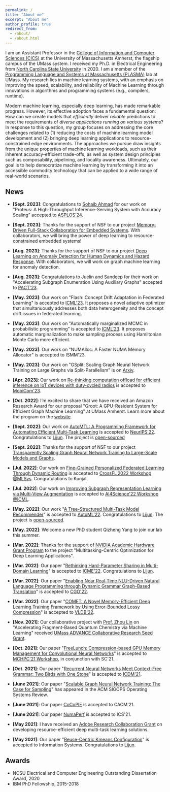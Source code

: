 ```yaml
---
permalink: /
title: "About me"
excerpt: "About me"
author_profile: true
redirect_from: 
  - /about/
  - /about.html
---
```


I am an Assistant Professor in the [College of Information and Computer Sciences (CICS)](https://www.cics.umass.edu/) at the University of Massachusetts Amherst, the flagship campus of the UMass system. I received my Ph.D. in Electrical Engineering from [North Carolina State University](https://www.ece.ncsu.edu/) in 2020. I am a member of the [Programming Language and Systems at Massachusetts (PLASMA)](https://plasma-umass.org/) lab at UMass. My research lies in machine learning systems, with an emphasis on improving the speed, scalability, and reliability of Machine Learning through innovations in algorithms and programming systems (e.g., compilers, runtime).  


Modern machine learning, especially deep learning, has made remarkable progress. However, its effective adoption faces a fundamental question: How can we create models that _efficiently_ deliver _reliable_ predictions to meet the requirements of  _diverse applications running on various systems_?
In response to this question, my group focuses on addressing the core challenges related to
(1) reducing the costs of machine learning model development and
(2) bringing deep learning applications to resource-constrained edge environments.
The approaches we pursue draw insights from the unique properties of machine learning workloads, 
such as their inherent accuracy-efficient trade-offs, as well as system design principles such as composability, pipelining, and locality awareness. 
Ultimately, our goal is to help democratize machine learning by transforming it into an accessible commodity technology that can be applied to a wide range of real-world scenarios. 


News
----
- **[Sept. 2023]**: Congratulations to [Sohaib Ahmad](https://sohaibahmad759.github.io/) for our work on "Proteus: A High-Throughput Inference-Serving System
with Accuracy Scaling" accepted to [ASPLOS'24](https://www.asplos-conference.org/asplos2024/). 

- **[Sept. 2023]**: Thanks for the support of NSF to our project [Memory-Driven Full-Stack Collaboration for Embedded Systems](https://www.nsf.gov/awardsearch/showAward?AWD_ID=2312396&HistoricalAwards=false). With collaborators, we will bring the power of deep learning to resource-constrained embedded systems! 

- **[Aug. 2023]**: Thanks for the support of NSF to our project [Deep Learning on Anomaly Detection for Human Dynamics and Hazard Response](https://www.nsf.gov/awardsearch/showAward?AWD_ID=2220211&HistoricalAwards=false). With collaborators, we will work on graph machine learning for anomaly detection. 

- **[Aug. 2023]**: Congratulations to Juelin and Sandeep for their work on "Accelerating Subgraph Enumeration Using Auxiliary Graphs" accepted to [PACT'23](https://pact2023.github.io/). 

- **[May. 2023]**: Our work on "Flash: Concept Drift Adaptation in Federated Learning"  is accepted to [ICML'23](https://guanh01.github.io/files/2023flash.pdf). It proposes a novel adaptive optimizer that simultanuously addresses both data heterogeneity and the concept drift issues in federated learning.  

- **[May. 2023]**: Our work on "Automatically marginalized MCMC in probabilistic programming"  is accepted to [ICML'23](https://arxiv.org/pdf/2302.00564.pdf). It proposes automatic marginalization to make sampling process using Hamiltonian Monte Carlo more efficient.  

- **[May. 2023]**: Our work on "NUMAlloc: A Faster NUMA Memory Allocator" is accepted to ISMM'23. 

- **[May. 2023]**: Our work on "GSplit: Scaling Graph Neural Network Training on Large Graphs via Split-Parallelism" is on [Arxiv](https://arxiv.org/pdf/2303.13775.pdf). 

- **[Apr. 2023]**: Our work on [Re-thinking computation offload for efficient inference on IoT devices with duty-cycled radios](http://guanh01.github.io/files/2023mobicom.pdf) is accepted to [MobiCom'23](https://sigmobile.org/mobicom/2023/). 

- **[Oct. 2022]**: I’m excited to share that we have received an Amazon Research Award for our proposal "Groot: A GPU-Resident System for Efficient Graph Machine Learning" at UMass Amherst. Learn more about the program on the [website](https://amzn.to/ara-fall-winter-2021).  

- **[Sept. 2022]**: Our work on [AutoMTL: A Programming Framework for
Automating Efficient Multi-Task Learning](http://guanh01.github.io/files/2022automtl.pdf) is accepted to [NeurIPS'22](https://nips.cc/). Congratulations to [Lijun](https://zhanglijun95.github.io/resume/). The project is [open-sourced](https://github.com/zhanglijun95/AutoMTL)

- **[Sept. 2022]**: Thanks for the support of NSF to our project [Transparently Scaling Graph Neural Network Training to Large-Scale Models and Graphs](https://www.nsf.gov/awardsearch/showAward?AWD_ID=2224054&HistoricalAwards=false).

- **[Jul. 2022]**: Our work on [Fine-Grained Personalized Federated Learning Through Dynamic Routing](http://guanh01.github.io/files/2022flow.pdf) is accepted to [CrossFL'2022 Workshop @MLSys](https://crossfl2022.github.io/program/). Congratulations to Kunjal. 

- **[Jul. 2022]**: Our work on [Improving Subgraph Representation Learning via Multi-View Augmentation](https://arxiv.org/pdf/2205.13038.pdf) is accepted to [AI4Science'22 Workshop @ICML](http://ai4science.net/icml22/schedule.html). 

- **[May. 2022]**: Our work "[A Tree-Structured Multi-Task Model Recommender](http://guanh01.github.io/files/2022automl.pdf)" is accepted to [AutoML'22](https://automl.cc/). Congratulations to [Lijun](https://zhanglijun95.github.io/resume/). The project is [open-sourced](https://github.com/zhanglijun95/TreeMTL). 

- **[May. 2022]**: Welcome a new PhD student Qizheng Yang to join our lab this summer.  

- **[Mar. 2022]**: Thanks for the support of [NVIDIA Academic Hardware Grant Program](https://mynvidia.force.com/HardwareGrant/s/Application) to the project "Multitasking-Centric Optimization for Deep Learning Applications".

- **[Mar. 2022]**: Our paper "[Rethinking Hard-Parameter Sharing in Multi-Domain Learning](http://guanh01.github.io/files/2022rethinking.pdf)" is accepted to [ICME'22](http://2022.ieeeicme.org/). Congratulations to [Lijun](https://zhanglijun95.github.io/resume/). 

- **[Mar. 2022]**: Our paper "[Enabling Near Real-Time NLU-Driven Natural Language Programming through Dynamic Grammar Graph-Based Translation](http://guanh01.github.io/files/2022cgo.pdf)" is accepted to [CGO'22](https://conf.researchr.org/home/cgo-2022).

- **[Mar. 2022]**: Our paper "[COMET: A Novel Memory-Efficient Deep Learning Training Framework by Using Error-Bounded Lossy Compression](https://arxiv.org/pdf/2111.09562.pdf)" is accepted to [VLDB'22](https://vldb.org/2022/).

- **[Nov. 2021]**: Our collaborative project with [Prof. Zhou Lin](https://www.chem.umass.edu/faculty/zhou-lin) on "Accelerating Fragment-Based Quantum Chemistry via Machine Learning" received [UMass ADVANCE Collaborative Research Seed Grant](https://www.umass.edu/advance/find-funding/collaborative-research-seed-grants/collaborative-research-seed-grant-recipients-fall-1). 

- **[Oct. 2021]**: Our paper "[FreeLunch: Compression-based GPU Memory Management for Convolutional Neural Networks](http://guanh01.github.io/files/2021mchpc.pdf)" is accepted to [MCHPC'21 Workshop](https://passlab.github.io/mchpc/mchpc2021/), in conjunction with SC'21.

- **[Oct. 2021]**: Our paper "[Recurrent Neural Networks Meet Context-Free Grammar: Two Birds with One Stone](http://guanh01.github.io/files/2021rnn.pdf)" is accepted to [ICDM'21](https://icdm2021.auckland.ac.nz/).

- **[June 2021]**: Our paper "[Scalable Graph Neural Network Training: The Case for Sampling](http://guanh01.github.io/files/2021sampling.pdf)" has appeared in the ACM SIGOPS Operating Systems Review.

- **[June 2021]**: Our paper [CoCoPIE](https://cacm.acm.org/magazines/2021/6/252819-cocopie/fulltext) is accepted to CACM'21. 

- **[June 2021]**: Our paper [NumaPerf](http://guanh01.github.io/files/2021ics.pdf) is accepted to ICS'21.  

- **[May 2021]**: I have received an [Adobe Research Collaboration Grant](https://research.adobe.com/collaborations/) on developing resource-efficient deep multi-task learning solutions.

- **[May 2021]**: Our paper "[Reuse-Centric Kmeans Configuration](https://www.sciencedirect.com/science/article/abs/pii/S0306437921000430)" is accepted to Information Systems. Congratulations to [Lijun](https://zhanglijun95.github.io/resume/). 


Awards
---- 
- NCSU Electrical and Computer Engineering Outstanding Dissertation Award, 2020 
- IBM PhD Fellowship, 2015-2018







